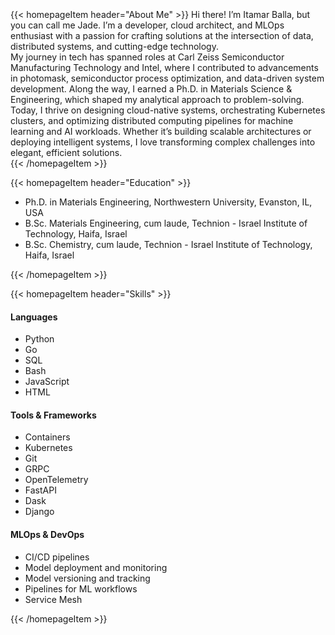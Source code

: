 

<br>
<br>
<br>
{{< homepageItem header="About Me" >}}
Hi there! I’m Itamar Balla, but you can call me Jade. I’m a developer, cloud architect, and MLOps enthusiast with a passion for crafting solutions at the intersection of data, distributed systems, and cutting-edge technology.<br>
My journey in tech has spanned roles at Carl Zeiss Semiconductor Manufacturing Technology and Intel, where I contributed to advancements in photomask, semiconductor process optimization, and data-driven system development. Along the way, I earned a Ph.D. in Materials Science & Engineering, which shaped my analytical approach to problem-solving. Today, I thrive on designing cloud-native systems, orchestrating Kubernetes clusters, and optimizing distributed computing pipelines for machine learning and AI workloads. Whether it’s building scalable architectures or deploying intelligent systems, I love transforming complex challenges into elegant, efficient solutions.<br>
{{< /homepageItem >}}

{{< homepageItem header="Education" >}}
<ul>
    <li>Ph.D. in Materials Engineering, Northwestern University, Evanston, IL, USA</li>
    <li>B.Sc. Materials Engineering, cum laude, Technion - Israel Institute of Technology, Haifa, Israel</li>
    <li>B.Sc. Chemistry, cum laude, Technion - Israel Institute of Technology, Haifa, Israel</li>
</ul>
{{< /homepageItem >}}

{{< homepageItem header="Skills" >}}
<div class="grid grid-cols-1 md:grid-cols-3 gap-4 w-full">
    <div class="mb-4 md:mb-0">
        <h4 class="font-bold mb-2">Languages</h4>
        <ul class="list-none p-0">
            <li>Python</li>
            <li>Go</li>
            <li>SQL</li>
            <li>Bash</li>
            <li>JavaScript</li>
            <li>HTML</li>
        </ul>
    </div>
    <div class="mb-4 md:mb-0">
        <h4 class="font-bold mb-2">Tools & Frameworks</h4>
        <ul class="list-none p-0">
            <li>Containers</li>
            <li>Kubernetes</li>
            <li>Git</li>
            <li>GRPC</li>
            <li>OpenTelemetry</li>
            <li>FastAPI</li>
            <li>Dask</li>
            <li>Django</li>
        </ul>
    </div>
    <div class="mb-4 md:mb-0">
        <h4 class="font-bold mb-2">MLOps & DevOps</h4>
        <ul class="list-none p-0">
            <li>CI/CD pipelines</li>
            <li>Model deployment and monitoring</li>
            <li>Model versioning and tracking</li>
            <li>Pipelines for ML workflows</li>
            <li>Service Mesh</li>
        </ul>
    </div>
</div>
{{< /homepageItem >}}
